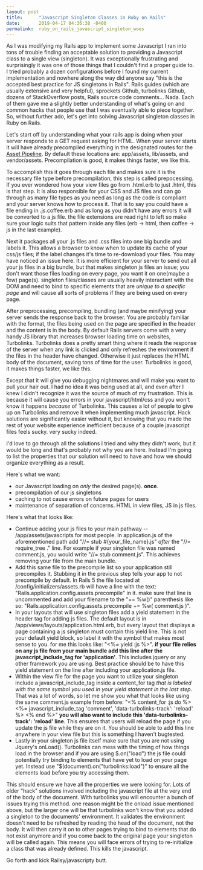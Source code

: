 ```yaml
---
layout: post
title:      "Javascript Singleton Classes in Ruby on Rails"
date:       2019-04-17 04:36:38 -0400
permalink:  ruby_on_rails_javascript_singleton_woes
---
```


As I was modifying my Rails app to implement some Javascript I ran into tons of trouble finding an acceptable solution to providing a Javascript class to a single view (singleton). It was exceptionally frustrating and surprisingly it was one of those things that I couldn't find a proper guide to. I tried probably a dozen configurations before I found my current implementation and nowhere along the way did anyone say "this is the accepted best practice for JS singletons in Rails". Rails guides (which are usually extensive and very helpful), sprockets Github, turbolinks Github, dozens of StackOverflow posts, Rails source code comments... Nada. Each of them gave me a slightly better understanding of what's going on and common hacks that people use that I was eventually able to piece together. So, without further ado, let's get into solving Javascript singleton classes in Ruby on Rails.

Let's start off by understanding what your rails app is doing when your server responds to a GET request asking for HTML. When your server starts it will have already precompiled everything in the designated routes for the [Asset Pipeline](https://guides.rubyonrails.org/asset_pipeline.html). By default these locations are: app/assets, lib/assets, and vendor/assets. Precompilation is good, it makes things faster, we like this.

To accomplish this it goes through each file and makes sure it is the necessary file type before precompilation, this step is called prepocessing. If you ever wondered how your view files go from .html.erb to just .html, this is that step. It is also responsible for your CSS and JS files and can go through as many file types as you need as long as the code is compliant and your server knows how to process it. That is to say you could have a file ending in .js.coffee.erb and as long as you didn't have any errors it will be converted to a js file. the file extensions are read right to left so make sure your logic suits that pattern inside any files (erb -> html, then coffee -> js in the last example).

Next it packages all your .js files and .css files into one big bundle and labels it. This allows a browser to know when to update its cache of your css/js files; if the label changes it's time to re-download your files. You may have noticed an issue here. It is more efficient for your server to send out all your js files in a big bundle, but that makes singleton js files an issue; you don't want those files loading on every page, you want it on one(maybe a few) page(s). singleton files/classes are usually heavily interactant with the DOM and need to bind to specific elements that are *unique to a specific page* and will cause all sorts of problems if they are being used on every page.

After preprocessing, precompiling, bundling (and maybe minifying) your server sends the response back to the browser. You are probably familiar with the format, the files being used on the page are specified in the header and the content is in the body. By default Rails servers come with a very handy JS library that increases browser loading time on websites, Turbolinks. Turbolinks does a pretty smart thing where it reads the response of the server when any link is clicked and only refreshes the environment if the files in the header have changed. Otherwise it just replaces the HTML body of the document, saving tons of time for the user. Turbolinks is good, it makes things faster, we like this.

Except that it will give you debugging nightmares and will make you want to pull your hair out. I had no idea it was being used at all, and even after I knew I didn't recognize it was the source of much of my frustration. This is because it will cause you errors in your javascript/html/css and you won't know it happens *because* of Turbolinks. This causes a lot of people to give up on Turbolinks and remove it when implementing much javascript. Hack solutions are significantly easier without it, but knowing that you made the rest of your website experience inefficient because of a couple javascript files feels sucky. very sucky indeed.

I'd love to go through all the solutions I tried and why they didn't work, but it would be long and that's probably not why you are here. Instead I'm going to list the properties that our solution will need to have and how we should organize everything as a result.

Here's what we want:
* our Javascript loading on *only* the desired page(s). **once**.
* precompilation of our js singletons
* caching to not cause errors on future pages for users
* maintenance of separation of concerns. HTML in view files, JS in js files.

Here's what that looks like:
* Continue adding your js files to your main pathway -- /app/assets/javascripts for most people. In application.js of the aforementioned path add "//= stub #{your_file_name}.js" *after* the "//= require_tree ." line. For example if your singleton file was named comment.js, you would write "//= stub comment.js". This achieves removing your file from the main bundle.
* Add this same file to the precompile list so your application still precompiles it. Stubbing it in the previous step tells your app to not precompile by default. In Rails 5 the file located at /config/initializers/assets.rb will have a line with the text: "Rails.application.config.assets.precompile" in it. make sure that line is uncommented and add your filename to the "+= %w()" parenthesis like so: "Rails.application.config.assets.precompile += %w( comment.js )".
* In your layouts that will use singleton files add a yield statement in the header tag for adding js files. The default layout is in /app/views/layouts/application.html.erb, but every layout that displays a page containing a js singleton must contain this yield line. This is not your default yield block, so label it with the symbol that makes most sense to you. for me this looks like: "<%= yield :js %>". **if your file relies on any js file from your main bundle add this line after the javascript_include_tag  for 'application'**. This includes jquery or any other framework you are using. Best practice should be to have this yield statement on the line after including your application.js file.
* Within the view file for the page you want to utilize your singleton include a javascript_include_tag inside a content_for tag *that is labeled with the same symbol you used in your yield statement in the last step*. That was a lot of words, so let me show you what that looks like using the same comment.js example from before: 
"<% content_for :js do %>
  <%= javascript_include_tag 'comment', 'data-turbolinks-track': 'reload' %>
<% end %>"
**you will also want to include this 'data-turbolinks-track': 'reload' line**. This ensures that users will reload the page if you update the js file while they are on it. You should be able to add this line anywhere in your view file but this is something I haven't bugtested.
* Lastly in your singleton js file itself make sure that you are not using Jquery's onLoad(). Turbolinks can mess with the timing of how things load in the browser and if you are using $.on("load") the js file could potentially try binding to elements that have yet to load on your page yet. Instead use  "$(document).on("turbolinks:load")" to ensure all the elements load before you try accessing them.

This should ensure we have all the properties we were looking for. Lots of older "hack" solutions involved including the javascript file at the very end of the body of the document. With turbolinks you will encounter a bunch of issues trying this method. one reason might be the onload issue mentioned above, but the larger one will be that turbolinks won't know that you added a singleton to the documents' environment. It validates the environment doesn't need to be refreshed by reading the head of the document, not the body. It will then carry it on to other pages trying to bind to elements that do not exist anymore and if you come back to the original page your singleton will be called again. This means you will face errors of trying to re-initialize a class that was already defined. This kills the javascript.

Go forth and kick Railsy/javascripty butt.
